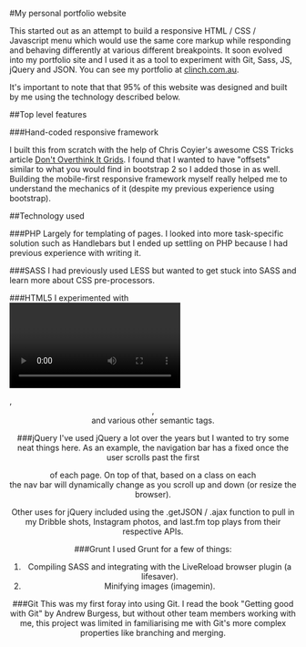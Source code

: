 #My personal portfolio website

This started out as an attempt to build a responsive HTML / CSS / Javascript menu which would use the same core markup while responding and behaving differently at various different breakpoints. It soon evolved into my portfolio site and I used it as a tool to experiment with Git, Sass, JS, jQuery and JSON. You can see my portfolio at [clinch.com.au](http://clinch.com.au). 

It's important to note that that 95% of this website was designed and built by me using the technology described below.


##Top level features

###Hand-coded responsive framework

I built this from scratch with the help of Chris Coyier's awesome CSS Tricks article [Don't Overthink It Grids](http://css-tricks.com/dont-overthink-it-grids/). I found that I wanted to have "offsets" similar to what you would find in bootstrap 2 so I added those in as well. Building the mobile-first responsive framework myself really helped me to understand the mechanics of it (despite my previous experience using bootstrap).




##Technology used

###PHP
Largely for templating of pages. I looked into more task-specific solution such as Handlebars but I ended up settling on PHP because I had previous experience with writing it.

###SASS
I had previously used LESS but wanted to get stuck into SASS and learn more about CSS pre-processors.

###HTML5
I experimented with <video>, used <section>, <header>, <nav> and various other semantic tags.

###jQuery
I've used jQuery a lot over the years but I wanted to try some neat things here. As an example, the navigation bar has a fixed once the user scrolls past the first <section> of each page. On top of that, based on a class on each <section> the nav bar will dynamically change as you scroll up and down (or resize the browser). 

Other uses for jQuery included using the .getJSON / .ajax function to pull in my Dribble shots, Instagram photos, and last.fm top plays from their respective APIs.

###Grunt
I used Grunt for a few of things:

1. Compiling SASS and integrating with the LiveReload browser plugin (a lifesaver).
2. Minifying images (imagemin).

###Git
This was my first foray into using Git. I read the book "Getting good with Git" by Andrew Burgess, but without other team members working with me, this project was limited in familiarising me with Git's more complex properties like branching and merging.